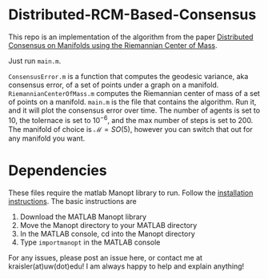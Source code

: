 # Distributed-RCM-Based-Consensus

This repo is an implementation of the algorithm from the paper [Distributed Consensus on Manifolds
using the Riemannian Center of Mass](https://par.nsf.gov/biblio/10422995). 

Just run ``main.m``.

``ConsensusError.m`` is a function that computes the geodesic variance, aka consensus error, of a set of points under a graph on a manifold. ``RiemannianCenterOfMass.m`` computes the Riemannian center of mass of a set of points on a manifold. ``main.m`` is the file that contains the algorithm. Run it, and it will plot the consensus error over time. The number of agents is set to 10, the tolernace is set to $10^{-6}$, and the max number of steps is set to 200. The manifold of choice is $\mathcal{M}=SO(5)$, however you can switch that out for any manifold you want. 

# Dependencies
These files require the matlab Manopt library to run. Follow the [installation instructions](https://www.manopt.org/downloads.html). The basic instructions are
1. Download the MATLAB Manopt library
2. Move the Manopt directory to your MATLAB directory
3. In the MATLAB console, cd into the Manopt directory
4. Type ``importmanopt`` in the MATLAB console


For any issues, please post an issue here, or contact me at kraisler(at)uw(dot)edu! I am always happy to help and explain anything!  
